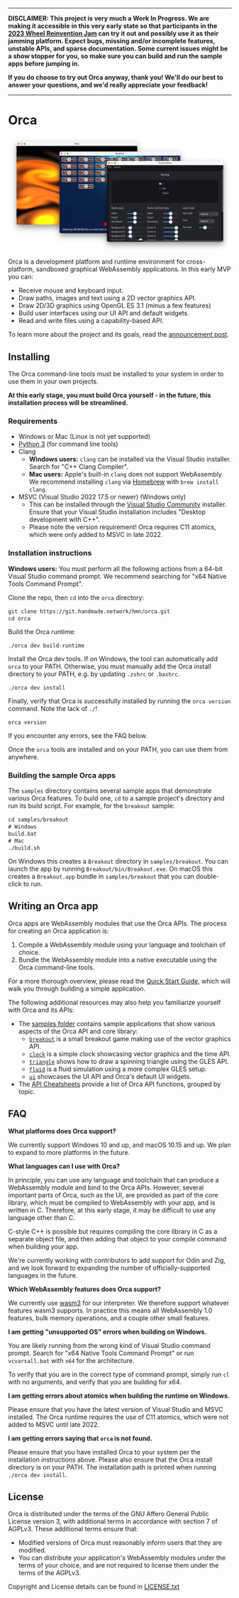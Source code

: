 ------
**DISCLAIMER: This project is very much a Work In Progress. We are making it accessible in this very early state so that participants in the [2023 Wheel Reinvention Jam](https://handmade.network/jam/2023) can try it out and possibly use it as their jamming platform. Expect bugs, missing and/or incomplete features, unstable APIs, and sparse documentation. Some current issues might be a show stopper for you, so make sure you can build and run the sample apps before jumping in.**

**If you do choose to try out Orca anyway, thank you! We'll do our best to answer your questions, and we'd really appreciate your feedback!**

------

# Orca

![Example Orca apps](doc/images/orca-apps-lg.webp)

Orca is a development platform and runtime environment for cross-platform, sandboxed graphical WebAssembly applications. In this early MVP you can:

- Receive mouse and keyboard input.
- Draw paths, images and text using a 2D vector graphics API.
- Draw 2D/3D graphics using OpenGL ES 3.1 (minus a few features)
- Build user interfaces using our UI API and default widgets.
- Read and write files using a capability-based API.

To learn more about the project and its goals, read the [announcement post](https://orca-app.dev/posts/230607/orca_announcement.html).

## Installing

The Orca command-line tools must be installed to your system in order to use them in your own projects.

**At this early stage, you must build Orca yourself - in the future, this installation process will be streamlined.**

### Requirements

- Windows or Mac (Linux is not yet supported)
- [Python 3](https://www.python.org/) (for command line tools)
- Clang
	- **Windows users:** `clang` can be installed via the Visual Studio installer. Search for "C++ Clang Compiler".
	- **Mac users:** Apple's built-in `clang` does not support WebAssembly. We recommend installing `clang` via [Homebrew](https://brew.sh/) with `brew install clang`.
- MSVC (Visual Studio 2022 17.5 or newer) (Windows only)
	- This can be installed through the [Visual Studio Community](https://visualstudio.microsoft.com/) installer. Ensure that your Visual Studio installation includes "Desktop development with C++".
	- Please note the version requirement! Orca requires C11 atomics, which were only added to MSVC in late 2022.

### Installation instructions

**Windows users:** You must perform all the following actions from a 64-bit Visual Studio command prompt. We recommend searching for "x64 Native Tools Command Prompt".

Clone the repo, then `cd` into the `orca` directory:

```
git clone https://git.handmade.network/hmn/orca.git
cd orca
```

Build the Orca runtime:

```
./orca dev build-runtime
```

Install the Orca dev tools. If on Windows, the tool can automatically add `orca` to your PATH. Otherwise, you must manually add the Orca install directory to your PATH, e.g. by updating `.zshrc` or `.bashrc`.

```
./orca dev install
```

Finally, verify that Orca is successfully installed by running the `orca version` command. Note the lack of `./`!

```
orca version
```

If you encounter any errors, see the FAQ below.

Once the `orca` tools are installed and on your PATH, you can use them from anywhere.

### Building the sample Orca apps

The `samples` directory contains several sample apps that demonstrate various Orca features. To build one, `cd` to a sample project's directory and run its build script. For example, for the `breakout` sample:

```
cd samples/breakout
# Windows
build.bat
# Mac
./build.sh
```

On Windows this creates a `Breakout` directory in `samples/breakout`. You can launch the app by running `Breakout/bin/Breakout.exe`. On macOS this creates a `Breakout.app` bundle in `samples/breakout` that you can double-click to run.

## Writing an Orca app

Orca apps are WebAssembly modules that use the Orca APIs. The process for creating an Orca application is:

1. Compile a WebAssembly module using your language and toolchain of choice.
2. Bundle the WebAssembly module into a native executable using the Orca command-line tools.

For a more thorough overview, please read the [Quick Start Guide](./doc/QuickStart.md), which will walk you through building a simple application.

The following additional resources may also help you familiarize yourself with Orca and its APIs:

- The [samples folder](./samples) contains sample applications that show various aspects of the Orca API and core library:
	- [`breakout`](./samples/breakout) is a small breakout game making use of the vector graphics API.
	- [`clock`](./samples/clock) is a simple clock showcasing vector graphics and the time API.
	- [`triangle`](./samples/triangle) shows how to draw a spinning triangle using the GLES API.
	- [`fluid`](./samples/fluid) is a fluid simulation using a more complex GLES setup.
	- [`ui`](./samples/ui) showcases the UI API and Orca's default UI widgets.  
- The [API Cheatsheets](./doc/cheatsheets) provide a list of Orca API functions, grouped by topic.

## FAQ

**What platforms does Orca support?**

We currently support Windows 10 and up, and macOS 10.15 and up. We plan to expand to more platforms in the future.

**What languages can I use with Orca?**

In principle, you can use any language and toolchain that can produce a WebAssembly module and bind to the Orca APIs. However, several important parts of Orca, such as the UI, are provided as part of the core library, which must be compiled to WebAssembly with your app, and is written in C. Therefore, at this early stage, it may be difficult to use any language other than C.

C-style C++ is possible but requires compiling the core library in C as a separate object file, and then adding that object to your compile command when building your app.

We're currently working with contributors to add support for Odin and Zig, and we look forward to expanding the number of officially-supported languages in the future. 

**Which WebAssembly features does Orca support?**

We currently use [wasm3](https://github.com/wasm3/wasm3) for our interpreter. We therefore support whatever features wasm3 supports. In practice this means all WebAssembly 1.0 features, bulk memory operations, and a couple other small features.

**I am getting "unsupported OS" errors when building on Windows.**

You are likely running from the wrong kind of Visual Studio command prompt. Search for "x64 Native Tools Command Prompt" or run `vcvarsall.bat` with `x64` for the architecture.

To verify that you are in the correct type of command prompt, simply run `cl` with no arguments, and verify that you are building for x64.

**I am getting errors about atomics when building the runtime on Windows.**

Please ensure that you have the latest version of Visual Studio and MSVC installed. The Orca runtime requires the use of C11 atomics, which were not added to MSVC until late 2022.

**I am getting errors saying that `orca` is not found.**

Please ensure that you have installed Orca to your system per the installation instructions above. Please also ensure that the Orca install directory is on your PATH. The installation path is printed when running `./orca dev install`.

## License

Orca is distributed under the terms of the GNU Affero General Public License version 3, with additional terms in accordance with section 7 of AGPLv3. These additional terms ensure that:

- Modified versions of Orca must reasonably inform users that they are modified.
- You can distribute your application's WebAssembly modules under the terms of your choice, and are not required to license them under the terms of the AGPLv3.

Copyright and License details can be found in [LICENSE.txt](./LICENSE.txt)
